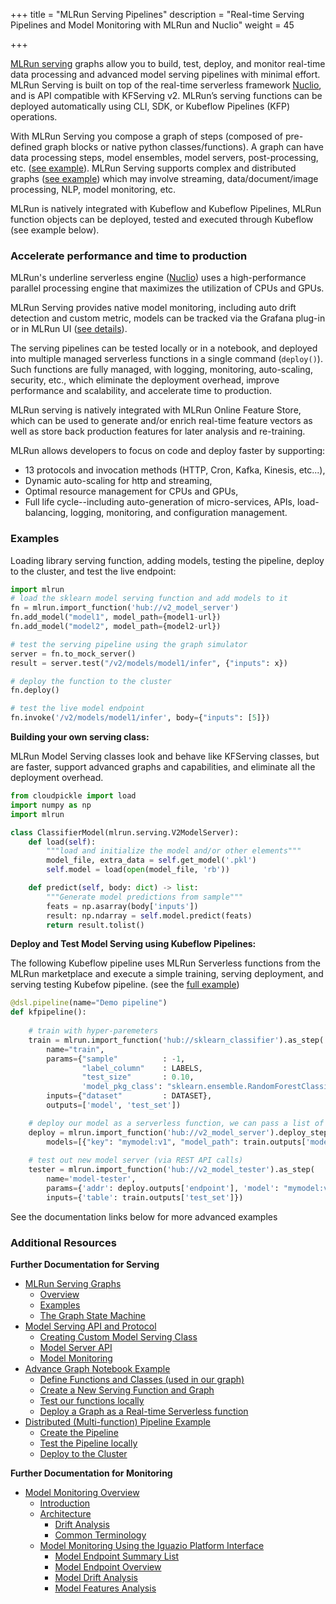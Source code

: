 
+++
title = "MLRun Serving Pipelines"
description = "Real-time Serving Pipelines and Model Monitoring with MLRun and Nuclio"
weight = 45

+++                 


[MLRun serving](https://docs.mlrun.org/en/latest/serving/index.html) graphs allow you to build, test, deploy, and monitor real-time data processing and advanced model serving pipelines with minimal effort.
MLRun Serving is built on top of the real-time serverless framework [Nuclio](https://github.com/nuclio/nuclio), and is API compatible with KFServing v2. MLRun’s serving functions can be deployed automatically using CLI, SDK, or Kubeflow Pipelines (KFP) operations.

With MLRun Serving you compose a graph of steps (composed of pre-defined graph blocks or native python classes/functions).
A graph can have data processing steps, model ensembles, model servers, post-processing, etc. ([see example](https://docs.mlrun.org/en/latest/serving/graph-example.html)). 
MLRun Serving supports complex and distributed graphs ([see example](https://docs.mlrun.org/en/latest/serving/distributed-graph.html)) 
which may involve streaming, data/document/image processing, NLP, model monitoring, etc.  

MLRun is natively integrated with Kubeflow and Kubeflow Pipelines, MLRun function objects can be deployed, tested and executed through Kubeflow (see example below).  

### Accelerate performance and time to production

MLRun's underline serverless engine ([Nuclio](https://nuclio.io/)) uses a high-performance parallel processing engine that maximizes the utilization of CPUs and GPUs. 

MLRun Serving provides native model monitoring, including auto drift detection and custom metric, models can be tracked via the Grafana plug-in or in MLRun UI ([see details](https://docs.mlrun.org/en/latest/model_monitoring/index.html)). 

The serving pipelines can be tested locally or in a notebook, and deployed into multiple managed serverless functions in a single command (`deploy()`). Such functions are fully managed, with logging, monitoring, auto-scaling, security, etc., which eliminate the deployment overhead, improve performance and scalability, and accelerate time to production.   

MLRun serving is natively integrated with MLRun Online Feature Store, which can be used to generate and/or enrich real-time feature vectors as well as store back production features for later analysis and re-training.

MLRun allows developers to focus on code and deploy faster by supporting: 

- 13 protocols and invocation methods (HTTP, Cron, Kafka, Kinesis, etc...), 
- Dynamic auto-scaling for http and streaming,
- Optimal resource management for CPUs and GPUs,
- Full life cycle--including auto-generation of micro-services, APIs, load-balancing, logging, monitoring, and configuration management.

### Examples

Loading library serving function, adding models, testing the pipeline, deploy to the cluster, and test the live endpoint:

```python
import mlrun  
# load the sklearn model serving function and add models to it  
fn = mlrun.import_function('hub://v2_model_server')
fn.add_model("model1", model_path={model1-url})
fn.add_model("model2", model_path={model2-url})

# test the serving pipeline using the graph simulator
server = fn.to_mock_server()
result = server.test("/v2/models/model1/infer", {"inputs": x})

# deploy the function to the cluster
fn.deploy()

# test the live model endpoint
fn.invoke('/v2/models/model1/infer', body={"inputs": [5]})
```

**Building your own serving class:**

MLRun Model Serving classes look and behave like KFServing classes, but are faster, support advanced graphs and capabilities, and eliminate all the deployment overhead.

```python
from cloudpickle import load
import numpy as np
import mlrun

class ClassifierModel(mlrun.serving.V2ModelServer):
    def load(self):
        """load and initialize the model and/or other elements"""
        model_file, extra_data = self.get_model('.pkl')
        self.model = load(open(model_file, 'rb'))

    def predict(self, body: dict) -> list:
        """Generate model predictions from sample"""
        feats = np.asarray(body['inputs'])
        result: np.ndarray = self.model.predict(feats)
        return result.tolist()
```

**Deploy and Test Model Serving using Kubeflow Pipelines:**

The following Kubeflow pipeline uses MLRun Serverless functions from the MLRun marketplace and 
execute a simple training, serving deployment, and serving testing Kubefow pipeline. 
(see the [full example](https://github.com/mlrun/demos/blob/0.6.x/scikit-learn-pipeline/sklearn-project.ipynb)) 

```python
@dsl.pipeline(name="Demo pipeline")
def kfpipeline():
      
    # train with hyper-paremeters 
    train = mlrun.import_function('hub://sklearn_classifier').as_step(
        name="train",
        params={"sample"          : -1, 
                "label_column"    : LABELS,
                "test_size"       : 0.10,
                'model_pkg_class': "sklearn.ensemble.RandomForestClassifier"},
        inputs={"dataset"         : DATASET},
        outputs=['model', 'test_set'])

    # deploy our model as a serverless function, we can pass a list of models to serve 
    deploy = mlrun.import_function('hub://v2_model_server').deploy_step(
        models=[{"key": "mymodel:v1", "model_path": train.outputs['model']}])
    
    # test out new model server (via REST API calls)
    tester = mlrun.import_function('hub://v2_model_tester').as_step(
        name='model-tester',
        params={'addr': deploy.outputs['endpoint'], 'model': "mymodel:v1"},
        inputs={'table': train.outputs['test_set']})
```

See the documentation links below for more advanced examples

### Additional Resources

**Further Documentation for Serving**

- [MLRun Serving Graphs](https://docs.mlrun.org/en/latest/serving/serving-graph.html)
	- [Overview](https://docs.mlrun.org/en/latest/serving/serving-graph.html#overview)
	- [Examples](https://docs.mlrun.org/en/latest/serving/serving-graph.html#examples)
	- [The Graph State Machine](https://docs.mlrun.org/en/latest/serving/serving-graph.html#the-graph-state-machine)
- [Model Serving API and Protocol](https://docs.mlrun.org/en/latest/serving/model-api.html)
	- [Creating Custom Model Serving Class](https://docs.mlrun.org/en/latest/serving/model-api.html#creating-custom-model-serving-class)
	- [Model Server API](https://docs.mlrun.org/en/latest/serving/model-api.html#model-server-api)
	- [Model Monitoring](https://docs.mlrun.org/en/latest/serving/model-api.html#model-monitoring)
- [Advance Graph Notebook Example](https://docs.mlrun.org/en/latest/serving/graph-example.html)
	- [Define Functions and Classes (used in our graph)](https://docs.mlrun.org/en/latest/serving/graph-example.html#define-functions-and-classes-used-in-our-graph)
	- [Create a New Serving Function and Graph](https://docs.mlrun.org/en/latest/serving/graph-example.html#create-a-new-serving-function-and-graph) 
	- [Test our functions locally](https://docs.mlrun.org/en/latest/serving/graph-example.html#test-our-function-locally) 
	- [Deploy a Graph as a Real-time Serverless function](https://docs.mlrun.org/en/latest/serving/graph-example.html#deploy-the-graph-as-a-real-time-serverless-function)
- [Distributed (Multi-function) Pipeline Example](https://docs.mlrun.org/en/latest/serving/distributed-graph.html) 
	- [Create the Pipeline](https://docs.mlrun.org/en/latest/serving/distributed-graph.html#create-the-pipeline) 
	- [Test the Pipeline locally](https://docs.mlrun.org/en/latest/serving/distributed-graph.html#test-the-pipeline-locally)
	- [Deploy to the Cluster](https://docs.mlrun.org/en/latest/serving/distributed-graph.html#deploy-to-the-cluster) 


**Further Documentation for Monitoring**

- [Model Monitoring Overview](https://docs.mlrun.org/en/latest/model_monitoring/model-monitoring-deployment.html) 
	- [Introduction](https://docs.mlrun.org/en/latest/model_monitoring/model-monitoring-deployment.html#introduction)
	- [Architecture](https://docs.mlrun.org/en/latest/model_monitoring/model-monitoring-deployment.html#architecture) 
		- [Drift Analysis](https://docs.mlrun.org/en/latest/model_monitoring/model-monitoring-deployment.html#drift-analysis) 
		- [Common Terminology](https://docs.mlrun.org/en/latest/model_monitoring/model-monitoring-deployment.html#common-terminology) 
	- [Model Monitoring Using the Iguazio Platform Interface](https://docs.mlrun.org/en/latest/model_monitoring/model-monitoring-deployment.html#model-monitoring-using-the-iguazio-platform-interface) 
		- [Model Endpoint Summary List](https://docs.mlrun.org/en/latest/model_monitoring/model-monitoring-deployment.html#model-endpoint-summary-list) 
		- [Model Endpoint Overview](https://docs.mlrun.org/en/latest/model_monitoring/model-monitoring-deployment.html#model-endpoint-overview) 
		- [Model Drift Analysis](https://docs.mlrun.org/en/latest/model_monitoring/model-monitoring-deployment.html#model-drift-analysis) 
		- [Model Features Analysis](https://docs.mlrun.org/en/latest/model_monitoring/model-monitoring-deployment.html#model-features-analysis) 

